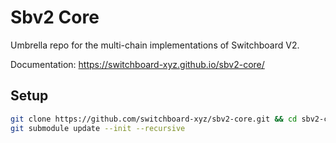 # Sbv2 Core

Umbrella repo for the multi-chain implementations of Switchboard V2.

Documentation: https://switchboard-xyz.github.io/sbv2-core/

## Setup

```bash
git clone https://github.com/switchboard-xyz/sbv2-core.git && cd sbv2-core
git submodule update --init --recursive

```
